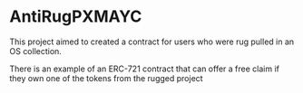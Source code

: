 # AntiRugPXMAYC
This project aimed to created a contract for users who were rug pulled in an OS collection.

There is an example of an ERC-721 contract that can offer a free claim if they own one of the tokens from the rugged project

